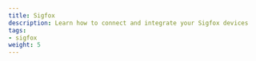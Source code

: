 ```yaml
---
title: Sigfox
description: Learn how to connect and integrate your Sigfox devices
tags:
- sigfox
weight: 5
---
```

